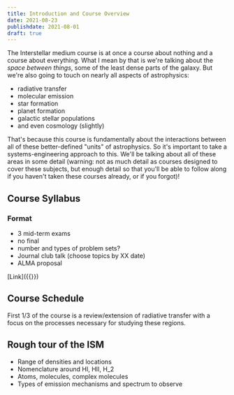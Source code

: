 ```yaml
---
title: Introduction and Course Overview
date: 2021-08-23
publishdate: 2021-08-01
draft: true
---
```


The Interstellar medium course is at once a course about nothing and a course about everything. What I mean by that is we're talking about the *space between things*, some of the least dense parts of the galaxy. But we're also going to touch on nearly all aspects of astrophysics:

* radiative transfer
* molecular emission
* star formation 
* planet formation
* galactic stellar populations 
* and even cosmology (slightly)

That's because this course is fundamentally about the interactions between all of these better-defined "units" of astrophysics. So it's important to take a systems-engineering approach to this. We'll be talking about all of these areas in some detail (warning: not as much detail as courses designed to cover these subjects, but enough detail so that you'll be able to follow along if you haven't taken these courses already, or if you forgot)!


## Course Syllabus 

### Format
* 3 mid-term exams
* no final
* number and types of problem sets?
* Journal club talk (choose topics by XX date)
* ALMA proposal

[Link]({{<relref syllabus>}})

## Course Schedule

First 1/3 of the course is a review/extension of radiative transfer with a focus on the processes necessary for studying these regions.

## Rough tour of the ISM

* Range of densities and locations
* Nomenclature around HI, HII, H_2
* Atoms, molecules, complex molecules
* Types of emission mechanisms and spectrum to observe